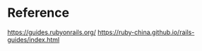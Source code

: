 





# Reference
https://guides.rubyonrails.org/
https://ruby-china.github.io/rails-guides/index.html